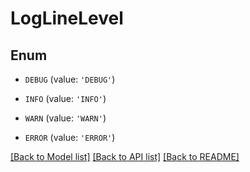 # LogLineLevel


## Enum

* `DEBUG` (value: `'DEBUG'`)

* `INFO` (value: `'INFO'`)

* `WARN` (value: `'WARN'`)

* `ERROR` (value: `'ERROR'`)

[[Back to Model list]](../README.md#documentation-for-models) [[Back to API list]](../README.md#documentation-for-api-endpoints) [[Back to README]](../README.md)


